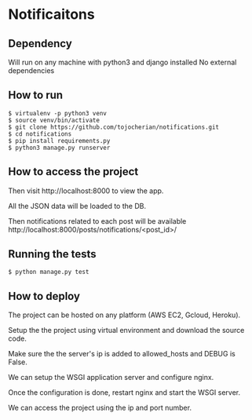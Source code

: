 # Notificaitons

## Dependency

Will run on any machine with python3 and django installed
No external dependencies

## How to run

```
$ virtualenv -p python3 venv
$ source venv/bin/activate
$ git clone https://github.com/tojocherian/notifications.git
$ cd notifications
$ pip install requirements.py
$ python3 manage.py runserver
```
## How to access the project

Then visit http://localhost:8000 to view the app.

All the JSON data will be loaded to the DB.

Then notifications related to each post will be available http://localhost:8000/posts/notifications/<post_id>/


## Running the tests

```
$ python manage.py test
```

## How to deploy

The project can be hosted on any platform (AWS EC2, Gcloud, Heroku).

Setup the the project using virtual environment and download the source code.

Make sure the the server's ip is added to allowed_hosts and DEBUG is False.

We can setup the WSGI application server and configure nginx. 

Once the configuration is done, restart nginx and start the WSGI server.

We can access the project using the ip and port number.
